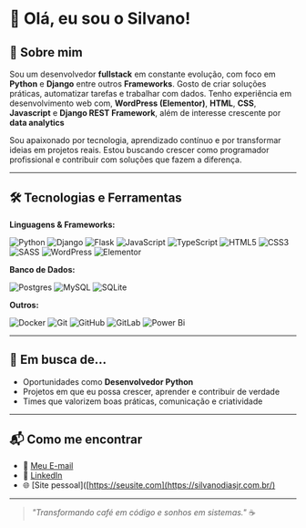 # 👋 Olá, eu sou o Silvano!

## 🚀 Sobre mim

Sou um desenvolvedor **fullstack** em constante evolução, com foco em **Python** e **Django** entre outros **Frameworks**. Gosto de criar soluções práticas, automatizar tarefas e trabalhar com dados. Tenho experiência em desenvolvimento web com, **WordPress (Elementor)**, **HTML**, **CSS**, **Javascript** e **Django REST Framework**, além de interesse crescente por **data analytics**

Sou apaixonado por tecnologia, aprendizado contínuo e por transformar ideias em projetos reais. Estou buscando crescer como programador profissional e contribuir com soluções que fazem a diferença.

---

## 🛠️ Tecnologias e Ferramentas

**Linguagens & Frameworks:**

![Python](https://img.shields.io/badge/python-3670A0?style=for-the-badge&logo=python&logoColor=ffdd54)
![Django](https://img.shields.io/badge/django-%23092E20.svg?style=for-the-badge&logo=django&logoColor=white)
![Flask](https://img.shields.io/badge/flask-%23000.svg?style=for-the-badge&logo=flask&logoColor=white)
![JavaScript](https://img.shields.io/badge/javascript-%23323330.svg?style=for-the-badge&logo=javascript&logoColor=%23F7DF1E)
![TypeScript](https://img.shields.io/badge/typescript-%23007ACC.svg?style=for-the-badge&logo=typescript&logoColor=white)
![HTML5](https://img.shields.io/badge/html5-%23E34F26.svg?style=for-the-badge&logo=html5&logoColor=white)
![CSS3](https://img.shields.io/badge/css3-%231572B6.svg?style=for-the-badge&logo=css3&logoColor=white)
![SASS](https://img.shields.io/badge/SASS-hotpink.svg?style=for-the-badge&logo=SASS&logoColor=white)
![WordPress](https://img.shields.io/badge/WordPress-%23117AC9.svg?style=for-the-badge&logo=WordPress&logoColor=white)
![Elementor](https://img.shields.io/badge/Elementor-92003B?style=for-the-badge&logo=elementor&logoColor=white)

**Banco de Dados:**

![Postgres](https://img.shields.io/badge/postgres-%23316192.svg?style=for-the-badge&logo=postgresql&logoColor=white)
![MySQL](https://img.shields.io/badge/mysql-4479A1.svg?style=for-the-badge&logo=mysql&logoColor=white)
![SQLite](https://img.shields.io/badge/sqlite-%2307405e.svg?style=for-the-badge&logo=sqlite&logoColor=white)

**Outros:**

![Docker](https://img.shields.io/badge/docker-%230db7ed.svg?style=for-the-badge&logo=docker&logoColor=white)
![Git](https://img.shields.io/badge/git-%23F05033.svg?style=for-the-badge&logo=git&logoColor=white)
![GitHub](https://img.shields.io/badge/github-%23121011.svg?style=for-the-badge&logo=github&logoColor=white)
![GitLab](https://img.shields.io/badge/gitlab-%23181717.svg?style=for-the-badge&logo=gitlab&logoColor=white)
![Power Bi](https://img.shields.io/badge/power_bi-F2C811?style=for-the-badge&logo=powerbi&logoColor=black)

---

## 🎯 Em busca de...

- Oportunidades como **Desenvolvedor Python**
- Projetos em que eu possa crescer, aprender e contribuir de verdade
- Times que valorizem boas práticas, comunicação e criatividade

---

## 📬 Como me encontrar

- 📧 [Meu E-mail](mailto:contato@silvanodiasjr.com.br)
- 💼 [LinkedIn](https://br.linkedin.com/in/silvano-char%C3%A3o-dias-junior-99766216a)
- 🌐 [Site pessoal]([https://seusite.com](https://silvanodiasjr.com.br/)

---

> _"Transformando café em código e sonhos em sistemas."_ ☕
